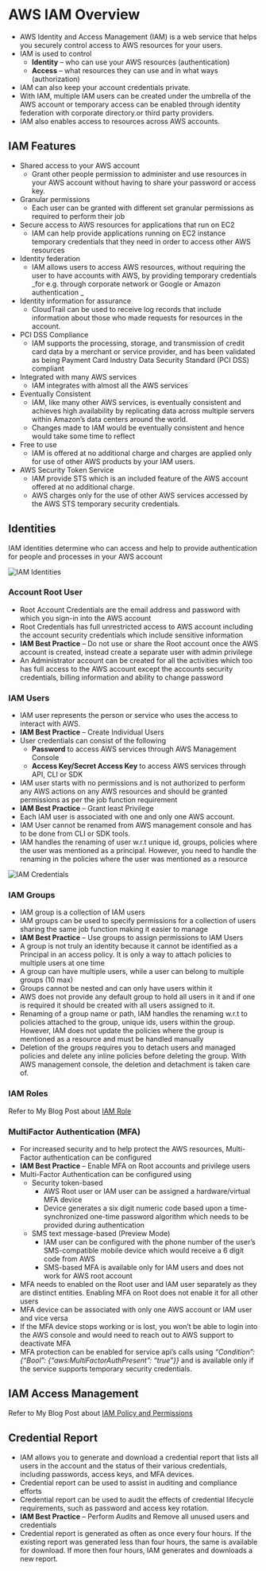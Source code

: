 # AWS IAM Overview

* AWS Identity and Access Management \(IAM\) is a web service that helps you securely control access to AWS resources for your users.
* IAM is used to control
  * **Identity**
    – who can use your AWS resources \(authentication\)
  * **Access**
    – what resources they can use and in what ways \(authorization\)
* IAM can also keep your account credentials private.
* With IAM, multiple IAM users can be created under the umbrella of the AWS account or temporary access can be enabled through identity federation with corporate directory.or third party providers.
* IAM also enables access to resources across AWS accounts.

## IAM Features

* Shared access to your AWS account
  * Grant other people permission to administer and use resources in your AWS account without having to share your password or access key.
* Granular permissions
  * Each user can be granted with different set granular permissions as required to perform their job
* Secure access to AWS resources for applications that run on EC2
  * IAM can help provide applications running on EC2 instance temporary credentials that they need in order to access other AWS resources
* Identity federation
  * IAM allows users to access AWS resources, without requiring the user to have accounts with AWS, by providing temporary credentials 
    _for e.g. through corporate network or Google or Amazon authentication _
* Identity information for assurance
  * CloudTrail can be used to
     receive log records that include information about those who made requests for resources in the account.
* PCI DSS Compliance
  * IAM supports the processing, storage, and transmission of credit card data by a merchant or service provider, and has been validated as being Payment Card Industry Data Security Standard \(PCI DSS\) compliant
* Integrated with many AWS services
  * IAM integrates with almost all the AWS services
* Eventually Consistent
  * IAM, like many other AWS services, is
    eventually consistent and
    achieves high availability by replicating data across multiple servers within Amazon’s data centers around the world.
  * Changes made to IAM would be eventually consistent and hence would take some time to reflect
* Free to use
  * IAM is offered at no additional charge and charges are applied only for use of other AWS products by your IAM users.
* AWS Security Token Service
  * IAM provide STS which is an included feature of the AWS account offered at no additional charge.
  * AWS charges only for the use of other AWS services accessed by the AWS STS temporary security credentials.

## Identities

IAM identities determine who can access and help to provide authentication for people and processes in your AWS account

![](https://i0.wp.com/jayendrapatil.com/wp-content/uploads/2016/04/IAM-Identities.png?resize=656%2C470 "IAM Identities")

### Account Root User

* Root Account Credentials are the email address and password with which you sign-in into the AWS account
* Root Credentials has full unrestricted access to AWS account including the account security credentials which include sensitive information
* **IAM Best Practice**
  – Do not use or share the Root account once the AWS account is created, instead create a separate user with admin privilege
* An Administrator account can be created for all the activities which too has full access to the AWS account except the accounts security credentials, billing information and ability to change password

### IAM Users

* IAM user represents the person or service who uses the access to interact with AWS.
* **IAM Best Practice**
  – Create Individual Users
* User credentials can consist of the following
  * **Password**
    to access AWS services through AWS Management Console
  * **Access Key/Secret Access Key**
    to access AWS services through API, CLI or SDK
* IAM user starts with no permissions and is not authorized to perform any AWS actions on any AWS resources and should be granted permissions as per the job function requirement
* **IAM Best Practice**
  – Grant least Privilege
* Each IAM user is associated with one and only one AWS account.
* IAM User cannot be renamed from AWS management console and has to be done from CLI or SDK tools.
* IAM handles the renaming of user w.r.t unique id, groups, policies where the user was mentioned as a principal. However, you need to handle the renaming in the policies where the user was mentioned as a resource

![](https://i0.wp.com/jayendrapatil.com/wp-content/uploads/2016/04/screen-shot-2016-04-06-at-10-41-58-am.png?resize=656%2C432 "IAM Credentials")

### IAM Groups

* IAM group is a collection of IAM users
* IAM groups can be used to specify permissions for a collection of users sharing the same job function making it easier to manage
* **IAM Best Practice**
  – Use groups to assign permissions to IAM Users
* A group is not truly an identity because it cannot be identified as a
  Principal
  in an access policy. It is only a way to attach policies to multiple users at one time
* A group can have multiple users, while a user can belong to multiple groups \(10 max\)
* Groups cannot be nested and can only have users within it
* AWS does not provide any default group to hold all users in it and if one is required it should be created with all users assigned to it.
* Renaming of a group name or path, IAM handles the renaming w.r.t to policies attached to the group, unique ids, users within the group. However, IAM does not update the policies where the group is mentioned as a resource and must be handled manually
* Deletion of the groups requires you to detach users and managed policies and delete any inline policies before deleting the group. With AWS management console, the deletion and detachment is taken care of.

### IAM Roles

Refer to My Blog Post about [IAM Role](http://jayendrapatil.com/aws-iam-role/)

### MultiFactor Authentication \(MFA\)

* For increased security and to help protect the AWS resources, Multi-Factor authentication can be configured
* **IAM Best Practice**
  – Enable MFA on Root accounts and privilege users
* Multi-Factor Authentication can be configured using
  * Security token-based
    * AWS Root user or IAM user can be assigned a hardware/virtual MFA device
    * Device generates a six digit numeric code based upon a time-synchronized one-time password algorithm which needs to be provided during authentication
  * SMS text message-based \(Preview Mode\)
    * IAM user can be configured with the phone number of the user’s SMS-compatible mobile device which would receive a 6 digit code from AWS
    * SMS-based MFA is available only for IAM users and does not work for AWS root account
* MFA needs to enabled on the Root user and IAM user separately as they are distinct entities. Enabling MFA on Root does not enable it for all other users
* MFA device can be associated with only one AWS account or IAM user and vice versa
* If the MFA device stops working or is lost, you won’t be able to login into the AWS console and would need to reach out to AWS support to deactivate MFA
* MFA protection can be enabled for service api’s calls using
  _“Condition”: {“Bool”: {“aws:MultiFactorAuthPresent”: “true”}}_
  and is available only if the service supports temporary security credentials.

## IAM Access Management

Refer to My Blog Post about [IAM Policy and Permissions](http://jayendrapatil.com/aws-iam-access-management/)

## Credential Report

* IAM allows you to generate and download a credential report that lists all users in the account and the status of their various credentials, including passwords, access keys, and MFA devices.
* Credential report can be used to assist in auditing and compliance efforts
* Credential report can be used to audit the effects of credential lifecycle requirements, such as password and access key rotation.
* **IAM Best Practice**
  – Perform Audits and Remove all unused users and credentials
* Credential report is generated as often as once every four hours. If the existing report was generated less than four hours, the same is available for download. If more then four hours, IAM generates and downloads a new report.



